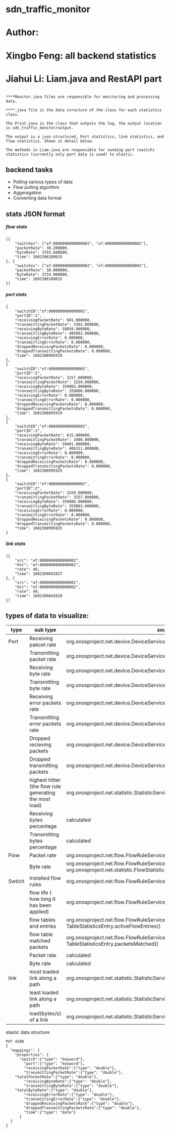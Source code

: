 # sdn_traffic_monitor
# Author:
# Xingbo Feng: all backend statistics
# Jiahui Li: Liam.java and RestAPI part
```

****Monitor.java files are responsible for monitoring and processing data.

****.java file is the data structure of the class for each statistics class.

The Print.java is the class that outputs the log, the output location is sdn_traffic_monitor/output.

The output is a json structured, Port statistics, link statistics, and flow statistics. Shown in detail below.

The methods in Liam.java are responsible for sending port (switch) statistics (currently only port data is used) to elastic.
```

## backend tasks
* Polling various types of data
* Flow polling algorithm
* Aggeragation
* Converting data format

## stats JSON format


##### flow stats
```
[{
	"switches": ["of:0000000000000001", "of:0000000000000002"],
	"packetRate": 38.200000,
	"byteRate": 3743.600000,
	"time": 1602306189615
}, {
	"switches": ["of:0000000000000002", "of:0000000000000001"],
	"packetRate": 38.000000,
	"byteRate": 3724.000000,
	"time": 1602306189615
}]
```
##### port stats
```
{
	"switchID":"of:0000000000000001",
	"portID":1",
	"receivingPacketRate": 601.000000,
	"transmittingPacketRate": 3392.000000,
	"receivingByteRate": 58859.000000,
	"transmittingByteRate": 405092.000000,
	"receivingErrorRate": 0.000000,
	"transmittingErrorRate": 0.000000,
	"droppedReceivingPacketsRate": 0.000000,
	"droppedTransmittingPacketsRate": 0.000000,
	"time": 1602308995919
},
{
	"switchID":"of:0000000000000001",
	"portID":2",
	"receivingPacketRate": 3257.000000,
	"transmittingPacketRate": 3259.000000,
	"receivingByteRate": 359003.000000,
	"transmittingByteRate": 359806.000000,
	"receivingErrorRate": 0.000000,
	"transmittingErrorRate": 0.000000,
	"droppedReceivingPacketsRate": 0.000000,
	"droppedTransmittingPacketsRate": 0.000000,
	"time": 1602308995919
},
{
	"switchID":"of:0000000000000002",
	"portID":1",
	"receivingPacketRate": 615.000000,
	"transmittingPacketRate": 3408.000000,
	"receivingByteRate": 59481.000000,
	"transmittingByteRate": 406311.000000,
	"receivingErrorRate": 0.000000,
	"transmittingErrorRate": 0.000000,
	"droppedReceivingPacketsRate": 0.000000,
	"droppedTransmittingPacketsRate": 0.000000,
	"time": 1602308995925
},
{
	"switchID":"of:0000000000000002",
	"portID":2",
	"receivingPacketRate": 3259.000000,
	"transmittingPacketRate": 3257.000000,
	"receivingByteRate": 359806.000000,
	"transmittingByteRate": 359003.000000,
	"receivingErrorRate": 0.000000,
	"transmittingErrorRate": 0.000000,
	"droppedReceivingPacketsRate": 0.000000,
	"droppedTransmittingPacketsRate": 0.000000,
	"time": 1602308995925
}    
```
##### link stats
```
[{
	"src": "of:0000000000000002",
	"dst": "of:0000000000000001",
	"rate": 49,
	"time": 1602309842827
}, {
	"src": "of:0000000000000001",
	"dst": "of:0000000000000002",
	"rate": 49,
	"time": 1602309842828
}]
```

## types of data to visualize:
| type |  sub type                |  source |
| ---- | ------------------------ | ------------------------------------------------------------ |
| Port | Receiving pakcet rate    |org.onosproject.net.device.DeviceService.getStatisticsForPort.packetsReceived()  |
|      | Transmitting packet rate |  org.onosproject.net.device.DeviceService.getStatisticsForPort.packetsSent()  |
|      | Receiving byte rate |   org.onosproject.net.device.DeviceService.getStatisticsForPort.bytesReceived()   |
|      | Transmitting byte rate  |  org.onosproject.net.device.DeviceService.getStatisticsForPort.bytesSent()   |
|      | Receiving error packets rate  |  org.onosproject.net.device.DeviceService.getStatisticsForPort.packetsRxErrors()   |
|      | Transmitting error packets rate  | org.onosproject.net.device.DeviceService.getStatisticsForPort.packetsTxErrors() |
|      | Dropped recieving packets | org.onosproject.net.device.DeviceService.getStatisticsForPort.packetsRxDropped() |
|      | Dropped transmitting packets | org.onosproject.net.device.DeviceService.getStatisticsForPort.packetsTxDropped() |
|      | highest hitter (the flow rule generating the most load) | org.onosproject.net.statistic.StatisticService.highestHitter() |
|      | Receiving bytes percentage |  calculated  |
|      | Transmitting bytes percentage | calculated |
| Flow | Packet rate | org.onosproject.net.flow.FlowRuleService.getFlowEntries(), FlowEntry.packets()|
|      | Byte rate | org.onosproject.net.flow.FlowRuleService.getFlowEntries(), FlowEntry.packets(), org.onosproject.net.statistic.FlowStatisticService.loadAllByType() |
|Swtich| Installed flow rules | org.onosproject.net.flow.FlowRuleService.getFlowEntries() | 
|      | flow life ( how long it has been applied) | org.onosproject.net.flow.FlowRuleService.getFlowEntries(), FlowEntry.life() |
|      | flow tables and entries    |org.onosproject.net.flow.FlowRuleService.getFlowTableStatistics(), TableStatisticsEntry.activeFlowEntries()|
|      | flow table matched packets |org.onosproject.net.flow.FlowRuleService.getFlowTableStatistics(), TableStatisticsEntry.packetsMatched() |
|      | Packet rate |calculated |
|      | Byte rate   |calculated |
| link | most loaded link along a path | org.onosproject.net.statistic.StatisticService.max() |
|      | least loaded link along a path | org.onosproject.net.statistic.StatisticService.min() |
|      | load(bytes/s) of a link | org.onosproject.net.statistic.StatisticService.load() |

elastic data structure
```
PUT 4200
{
  "mappings": {
    "properties": {
      "switch":{"type": "keyword"}, 
    	"port":{"type": "keyword"},
    	"receivingPacketRate":{"type": "double"},
    	"transmittingPacketRate":{"type": "double"},
	"totalPacketRate":{"type": "double"},
    	"receivingByteRate":{"type": "double"},
    	"transmittingByteRate":{"type": "double"},
	"totalByteRate":{"type": "double"},
    	"receivingErrorRate":{"type": "double"},
    	"transmittingErrorRate":{"type": "double"},
    	"droppedReceivingPacketsRate":{"type": "double"},
    	"droppedTransmittingPacketsRate":{"type": "double"},
    	"time":{"type": "date"}
      }
  }
}
```
